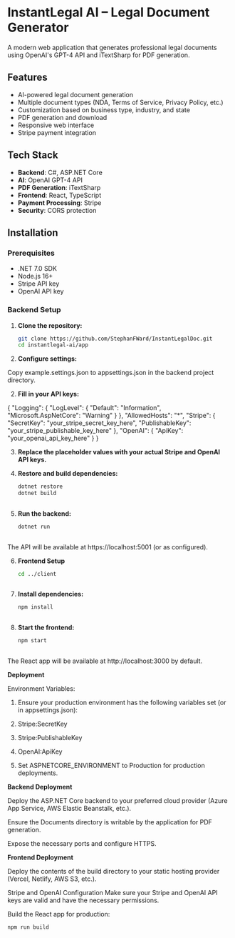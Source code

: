 # InstantLegal AI – Legal Document Generator

A modern web application that generates professional legal documents using OpenAI's GPT-4 API and iTextSharp for PDF generation.

## Features

- AI-powered legal document generation
- Multiple document types (NDA, Terms of Service, Privacy Policy, etc.)
- Customization based on business type, industry, and state
- PDF generation and download
- Responsive web interface
- Stripe payment integration

## Tech Stack

- **Backend**: C#, ASP.NET Core
- **AI**: OpenAI GPT-4 API
- **PDF Generation**: iTextSharp
- **Frontend**: React, TypeScript
- **Payment Processing**: Stripe
- **Security**: CORS protection

## Installation

### Prerequisites

- .NET 7.0 SDK
- Node.js 16+
- Stripe API key
- OpenAI API key

### Backend Setup

1. **Clone the repository:**

   ```bash
   git clone https://github.com/StephanFWard/InstantLegalDoc.git
   cd instantlegal-ai/app
   
2. **Configure settings:**

Copy example.settings.json to appsettings.json in the backend project directory.

2. **Fill in your API keys:**

{
  "Logging": {
    "LogLevel": {
      "Default": "Information",
      "Microsoft.AspNetCore": "Warning"
    }
  },
  "AllowedHosts": "*",
  "Stripe": {
    "SecretKey": "your_stripe_secret_key_here",
    "PublishableKey": "your_stripe_publishable_key_here"
  },
  "OpenAI": {
    "ApiKey": "your_openai_api_key_here"
  }
}

3. **Replace the placeholder values with your actual Stripe and OpenAI API keys.**

4. **Restore and build dependencies:**

   ```bash
   dotnet restore
   dotnet build
  
5. **Run the backend:**

   ```bash
   dotnet run
  
The API will be available at https://localhost:5001 (or as configured).

6. **Frontend Setup**

   ```bash
   cd ../client
  
7. **Install dependencies:**

   ```bash
   npm install
  
8. **Start the frontend:**

   ```bash
   npm start
  
The React app will be available at http://localhost:3000 by default.

**Deployment**

Environment Variables:

1. Ensure your production environment has the following variables set (or in appsettings.json):

2. Stripe:SecretKey

3. Stripe:PublishableKey

4. OpenAI:ApiKey

5. Set ASPNETCORE_ENVIRONMENT to Production for production deployments.

**Backend Deployment**

Deploy the ASP.NET Core backend to your preferred cloud provider (Azure App Service, AWS Elastic Beanstalk, etc.).

Ensure the Documents directory is writable by the application for PDF generation.

Expose the necessary ports and configure HTTPS.

**Frontend Deployment**

Deploy the contents of the build directory to your static hosting provider (Vercel, Netlify, AWS S3, etc.).

Stripe and OpenAI Configuration
Make sure your Stripe and OpenAI API keys are valid and have the necessary permissions.

Build the React app for production:

   ```bash
   npm run build
